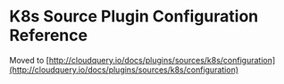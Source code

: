 # K8s Source Plugin Configuration Reference

Moved to [http://cloudquery.io/docs/plugins/sources/k8s/configuration](http://cloudquery.io/docs/plugins/sources/k8s/configuration)